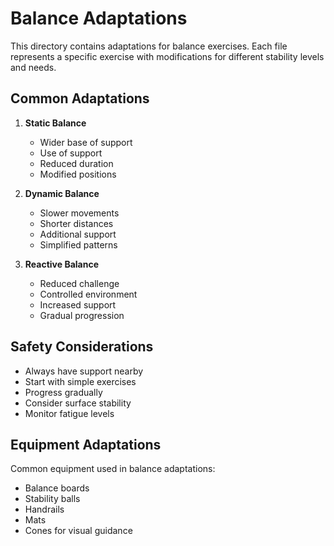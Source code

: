 # Balance Adaptations

This directory contains adaptations for balance exercises. Each file represents a specific exercise with modifications for different stability levels and needs.

## Common Adaptations

1. **Static Balance**
   - Wider base of support
   - Use of support
   - Reduced duration
   - Modified positions

2. **Dynamic Balance**
   - Slower movements
   - Shorter distances
   - Additional support
   - Simplified patterns

3. **Reactive Balance**
   - Reduced challenge
   - Controlled environment
   - Increased support
   - Gradual progression

## Safety Considerations

- Always have support nearby
- Start with simple exercises
- Progress gradually
- Consider surface stability
- Monitor fatigue levels

## Equipment Adaptations

Common equipment used in balance adaptations:
- Balance boards
- Stability balls
- Handrails
- Mats
- Cones for visual guidance 